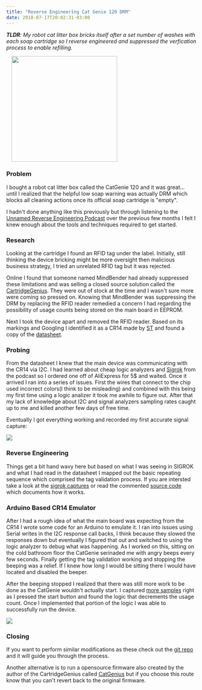 ```yaml
---
title: "Reverse Engineering Cat Genie 120 DRM"
date: 2018-07-17T20:02:31-03:00
---
```


_**TLDR**: My robot cat litter box bricks itself after a set number of washes with each soap cartridge so I reverse engineered and suppressed the verfication process to enable refilling._

<img src="//github.com/davidhampgonsalves/CR14-emulator-for-CatGenie-120/raw/master/catgenie.gif" class="right-justify" style="width: 280px; margin-left: 1em" />

### Problem
I bought a robot cat litter box called the CatGenie 120 and it was great... until I realized that the helpful low soap warning was actually DRM which blocks all cleaning actions once its official soap cartridge is "empty".

I hadn't done anything like this previously but through listening to the [Unnamed Reverse Engineering Podcast](//reverseengineering.libsyn.com/) over the previous few months I felt I knew enough about the tools and techniques required to get started.

### Research
Looking at the cartridge I found an RFID tag under the label. Initially, still thinking the device bricking might be more oversight then malicious business strategy, I tried an unrelated RFID tag but it was rejected.

Online I found that someone named MindBender had already suppressed these limitations and was selling a closed source solution called the [CartridgeGenius](http://cartridgegenius.com/). They were out of stock at the time and I wasn't sure more were coming so pressed on. Knowing that MindBender was suppressing the DRM by replacing the RFID reader remedied a concern I had regarding the possibility of usage counts being stored on the main board in EEPROM.

Next I took the device apart and removed the RFID reader. Based on its markings and Googling I identified it as a CR14 made by [ST](//www.st.com/) and found a copy of the [datasheet](https://github.com/davidhampgonsalves/CR14-emulator-for-CatGenie-120/raw/master/CR14-datasheet.pdf).

### Probing
From the datasheet I knew that the main device was communicating with the CR14 via I2C. I had learned about cheap logic analyzers and [Sigrok](//sigrok.org/) from the podcast so I ordered one off of AliExpress for 5$ and waited. Once it arrived I ran into a series of issues. First the wires that connect to the chip used incorrect colors(I think to be misleading) and combined with this being my first time using a logic analizer it took me awhile to figure out. After that my lack of knowledge about I2C and signal analyzers sampling rates caught up to me and killed another few days of free time.

Eventually I got everything working and recorded my first accurate signal capture:

![](/images/cr14/sigrok-screenshot-1.png)

### Reverse Engineering
Things get a bit hand wavy here but based on what I was seeing in SIGROK and what I had read in the datasheet I mapped out the basic repeating sequence which comprised the tag validation process. If you are intersted take a look at the [sigrok captures](//github.com/davidhampgonsalves/CR14-emulator-for-CatGenie-120/raw/master/tag-validation.sr) or read the commented [source code](//github.com/davidhampgonsalves/CR14-emulator-for-CatGenie-120/blob/master/src/main.cpp) which documents how it works.

### Arduino Based CR14 Emulator
After I had a rough idea of what the main board was expecting from the CR14 I wrote some code for an Arduino to emulate it. I ran into issues using Serial writes in the I2C response call backs, I think because they slowed the responses down but eventually I figured that out and switched to using the logic analyzer to debug what was happening. As I worked on this, sitting on the cold bathroom floor the CatGenie serinaded me with angry beeps every few seconds. Finally getting the tag validation working and stopping the beeping was a relief. If I knew how long I would be sitting there I would have located and disabled the beeper.

After the beeping stopped I realized that there was still more work to be done as the CatGenie wouldn't actually start. I captured [more samples](//github.com/davidhampgonsalves/CR14-emulator-for-CatGenie-120/raw/master/write-remaining-count.sr) right as I pressed the start button and found the logic that decrements the usage count. Once I implemented that portion of the logic I was able to successfully run the device.

![](/images/cr14/sigrok-screenshot-2.png)

### Closing
If you want to perform similar modifications as these check out the [git repo](//github.com/davidhampgonsalves/CR14-emulator-for-CatGenie-120) and it will guide you through the process.

Another alternative is to run a opensource firmware also created by the author of the CartridgeGenius called [CatGenius](https://github.com/CatGenius/catgenius/) but if you choose this route know that you can't revert back to the original firmware.

